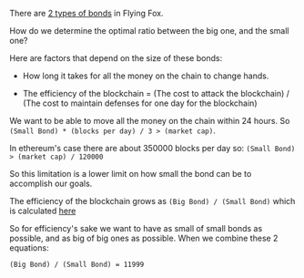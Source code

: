There are [2 types of bonds](2_types_of_bonds.md) in Flying Fox.

How do we determine the optimal ratio between the big one, and the small one?

Here are factors that depend on the size of these bonds:

* How long it takes for all the money on the chain to change hands.

* The efficiency of the blockchain = (The cost to attack the blockchain) / (The cost to maintain defenses for one day for the blockchain)

We want to be able to move all the money on the chain within 24 hours. So `(Small Bond) * (blocks per day) / 3 > (market cap)`.

In ethereum's case there are about 350000 blocks per day so:
 `(Small Bond) > (market cap) / 120000`

So this limitation is a lower limit on how small the bond can be to accomplish our goals.

The efficiency of the blockchain grows as `(Big Bond) / (Small Bond)` which is calculated [here](2_types_of_bonds_calculation.md)

So for efficiency's sake we want to have as small of small bonds as possible, and as big of big ones as possible. When we combine these 2 equations:

`(Big Bond) / (Small Bond) = 11999`
